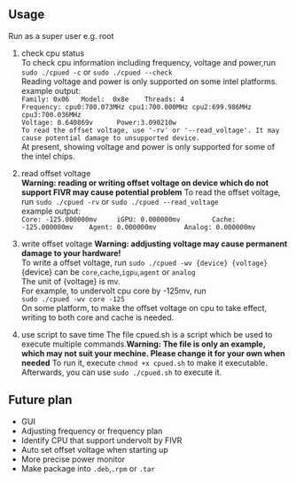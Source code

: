 ## Usage
Run as a super user e.g. root  

1. check cpu status  
To check cpu information including frequency, voltage and power,run `sudo ./cpued -c` or `sudo ./cpued --check`  
Reading voltage and power is only supported on some intel platforms.  
example output:  
`Family: 0x06   Model:  0x8e    Threads: 4`  
`Frequency: cpu0:700.073MHz cpu1:700.000MHz cpu2:699.986MHz cpu3:700.036MHz`  
`Voltage: 0.640869v      Power:3.090210w`    
`To read the offset voltage, use '-rv' or '--read_voltage'. It may cause potential damage to unsupported device.`  
At present, showing voltage and power is only supported for some of the intel chips.  

2. read offset voltage  
**Warning: reading or writing offset voltage on device which do not support FIVR may cause potential problem**
To read the offset voltage, run `sudo ./cpued -rv` or `sudo ./cpued --read_voltage`  
example output:  
`Core: -125.000000mv     iGPU: 0.000000mv        Cache: -125.000000mv    Agent: 0.000000mv       Analog: 0.000000mv`  

3. write offset voltage
**Warning: addjusting voltage may cause permanent damage to your hardware!**  
To write a offset voltage, run `sudo ./cpued -wv {device} {voltage}`  
{device} can be `core`,`cache`,`igpu`,`agent` or `analog`  
The unit of {voltage} is mv.  
For example, to undervolt cpu core by -125mv, run  
`sudo ./cpued -wv core -125`  
On some platform, to make the offset voltage on cpu to take effect, writing to both core and cache is needed.

4. use script to save time 
The file cpued.sh is a script which be used to execute multiple commands.**Warning: The file is only an example, which may not suit your mechine. Please change it for your own when needed** 
To run it, execute `chmod +x cpued.sh` to make it executable. Afterwards, you can use
`sudo ./cpued.sh` to execute it. 

## Future plan  
- GUI  
- Adjusting frequency or frequency plan  
- Identify CPU that support undervolt by FIVR  
- Auto set offset voltage when starting up  
- More precise power monitor  
- Make package into `.deb`,`.rpm` or `.tar`